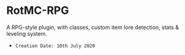 # RotMC-RPG
A RPG-style plugin, with classes, custom item lore detection, stats & leveling system.
* `Creation Date: 10th July 2020`
